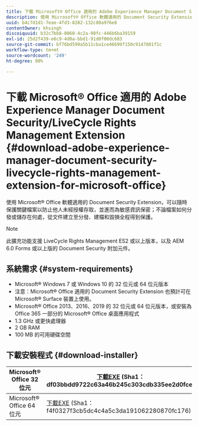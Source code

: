 ```yaml
---
title: 下載 Microsoft® Office 適用的 Adobe Experience Manager Document Security/LiveCycle Rights Management Extension
description: 使用 Microsoft® Office 軟體適用的 Document Security Extension，防止他人未經授權存取重要檔案。
uuid: b4c7d1d1-7eae-4fd3-8282-132c80a976e8
contentOwner: khsingh
discoiquuid: b32c7bb8-0060-4c2a-90fc-446b6ba39159
exl-id: 25d2f439-e6c9-4d0a-bbd1-91d0f00dc683
source-git-commit: bf76bd599a5b11cba1ce46699f150c9147801f1c
workflow-type: tm+mt
source-wordcount: '249'
ht-degree: 80%

---
```


# 下載 Microsoft® Office 適用的 Adobe Experience Manager Document Security/LiveCycle Rights Management Extension {#download-adobe-experience-manager-document-security-livecycle-rights-management-extension-for-microsoft-office}

使用 Microsoft® Office 軟體適用的 Document Security Extension，可以隨時保護關鍵檔案以防止他人未經授權存取，並進而為敏感資訊保密；不論檔案如何分發或儲存在何處，從文件建立至分發、建檔和毀損全程得到保護。

>[!NOTE]
>
>此擴充功能支援 LiveCycle Rights Management ES2 或以上版本，以及 AEM 6.0 Forms 或以上版的 Document Security 附加元件。

## 系統需求 {#system-requirements}

* Microsoft® Windows 7 或 Windows 10 的 32 位元或 64 位元版本
* 注意：Microsoft® Office 適用的 Document Security Extension 也預計可在 Microsoft® Surface 裝置上使用。
* Microsoft® Office 2013、2016、2019 的 32 位元或 64 位元版本，或安裝為 Office 365 一部分的 Microsoft® Office 桌面應用程式
* 1.3 GHz 或更快處理器
* 2 GB RAM
* 100 MB 的可用硬碟空間

## 下載安裝程式 {#download-installer}

| Microsoft® Office 32 位元 | [下載EXE](https://download.macromedia.com/pub/livecycle/policyserver/DocumentSecurityExtensionforMicrosoftOffice.exe) (Sha1： df03bbdd9722c63a46b245c303cdb335ee2d0fce) | [下載MSI](https://download.macromedia.com/pub/livecycle/policyserver/DocumentSecurityExtensionforMicrosoftOffice.zip) (Sha1： e70661f72ba640c37911c6d17d520ceaf84c2122) |
|---|---|---|
| Microsoft® Office 64 位元 | [下載EXE](https://download.macromedia.com/pub/livecycle/policyserver/DocumentSecurityExtensionforMicrosoftOffice64.exe) (Sha1： f4f0327f3cb5dc4c4a5c3da191062280870fc176) | [下載MSI](https://download.macromedia.com/pub/livecycle/policyserver/DocumentSecurityExtensionforMicrosoftOffice64.zip) (Sha1： 73f408f860143008915ee86b13edd0e76789b4fc) |
